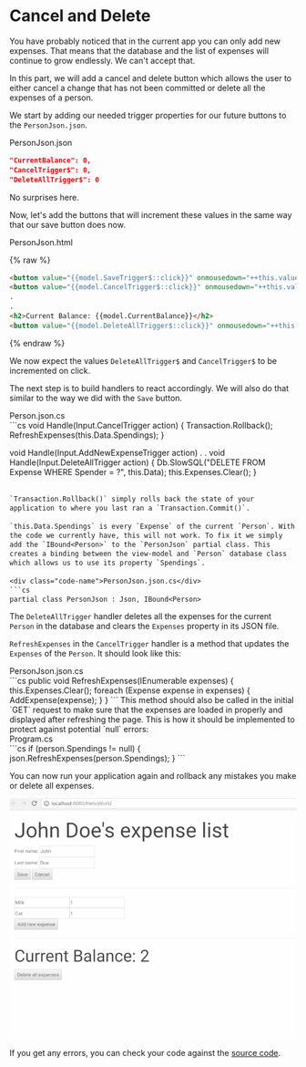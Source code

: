 # Cancel and Delete

You have probably noticed that in the current app you can only add new expenses. That means that the database and the list of expenses will continue to grow endlessly. We can't accept that.

In this part, we will add a cancel and delete button which allows the user to either cancel a change that has not been committed or delete all the expenses of a person.

We start by adding our needed trigger properties for our future buttons to the `PersonJson.json`.

<div class="code-name">PersonJson.json</div>

```json
"CurrentBalance": 0,
"CancelTrigger$": 0,
"DeleteAllTrigger$": 0
```

No surprises here.

Now, let's add the buttons that will increment these values in the same way that our save button does now.

<div class="code-name">PersonJson.html</div>

{% raw %}
```html
<button value="{{model.SaveTrigger$::click}}" onmousedown="++this.value">Save</button>
<button value="{{model.CancelTrigger$::click}}" onmousedown="++this.value">Cancel</button>
.
.
<h2>Current Balance: {{model.CurrentBalance}}</h2>
<button value="{{model.DeleteAllTrigger$::click}}" onmousedown="++this.value">Delete all expenses</button>
```
{% endraw %}


We now expect the values `DeleteAllTrigger$` and `CancelTrigger$` to be incremented on click.

The next step is to build handlers to react accordingly. We will also do that similar to the way we did with the `Save` button.

<div class="code-name">Person.json.cs</div>
```cs
void Handle(Input.CancelTrigger action)
{
    Transaction.Rollback();
    RefreshExpenses(this.Data.Spendings);
}

void Handle(Input.AddNewExpenseTrigger action)
.
.
void Handle(Input.DeleteAllTrigger action)
{
    Db.SlowSQL("DELETE FROM Expense WHERE Spender = ?", this.Data);
    this.Expenses.Clear();
}
```

`Transaction.Rollback()` simply rolls back the state of your application to where you last ran a `Transaction.Commit()`.

`this.Data.Spendings` is every `Expense` of the current `Person`. With the code we currently have, this will not work. To fix it we simply add the `IBound<Person>` to the `PersonJson` partial class. This creates a binding between the view-model and `Person` database class which allows us to use its property `Spendings`.

<div class="code-name">PersonJson.json.cs</div>
```cs
partial class PersonJson : Json, IBound<Person>
```

The `DeleteAllTrigger` handler deletes all the expenses for the current `Person` in the database and clears the `Expenses` property in its JSON file.

`RefreshExpenses` in the `CancelTrigger` handler is a method that updates the `Expenses` of the `Person`. It should look like this:

<div class="code-name">PersonJson.json.cs</div>
```cs
public void RefreshExpenses(IEnumerable<Expense> expenses)
{
    this.Expenses.Clear();
    foreach (Expense expense in expenses)
    {
        AddExpense(expense);
    }
}
```
This method should also be called in the initial `GET` request to make sure that the expenses are loaded in properly and displayed after refreshing the page. This is how it should be implemented to protect against potential `null` errors:

<div class="code-name">Program.cs</div>
```cs
if (person.Spendings != null)
{
    json.RefreshExpenses(person.Spendings);
}
```

You can now run your application again and rollback any mistakes you make or delete all expenses.

![part 6 gif](/assets/resizedpart6.gif)

If you get any errors, you can check your code against the [source code](https://github.com/StarcounterApps/HelloWorld/commit/16426932bdaf9d1501fd57de9aa8b25190d25426).
